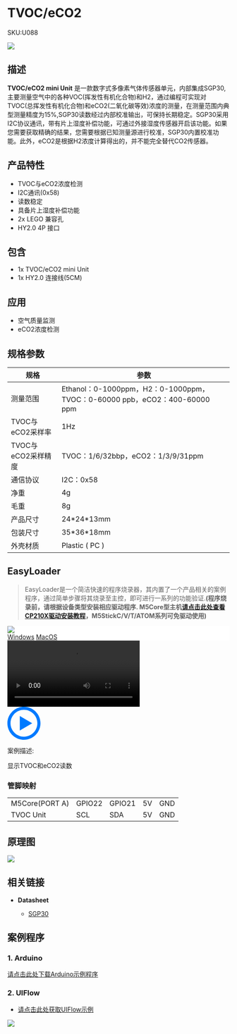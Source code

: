 # TVOC/eCO2

<el-tag effect="plain">SKU:U088</el-tag>

<div class="product_pic"><img src="assets/img/product_pics/unit/tvoc/tvoc.webp"></div>


## 描述

**TVOC/eCO2 mini Unit** 是一款数字式多像素气体传感器单元，内部集成SGP30,主要测量空气中的各种VOC(挥发性有机化合物)和H2，通过编程可实现对TVOC(总挥发性有机化合物)和eCO2(二氧化碳等效)浓度的测量，在测量范围内典型测量精度为15%,SGP30读数经过内部校准输出，可保持长期稳定。SGP30采用I2C协议通讯，带有片上湿度补偿功能，可通过外接湿度传感器开启该功能。如果您需要获取精确的结果，您需要根据已知测量源进行校准，SGP30内置校准功能。此外，eCO2是根据H2浓度计算得出的，并不能完全替代CO2传感器。

## 产品特性

- TVOC与eCO2浓度检测
- I2C通讯(0x58)
- 读数稳定
- 具备片上湿度补偿功能
- 2x LEGO 兼容孔
- HY2.0 4P 接口

## 包含

- 1x TVOC/eCO2 mini Unit
- 1x HY2.0 连接线(5CM)

## 应用

- 空气质量监测
- eCO2浓度检测

## 规格参数

<table class="table-1">
    <thead>
    <tr>
        <th>规格</th>
        <th>参数</th>
    </tr>
    </thead>
    <tbody>
        <tr>
            <td>测量范围</td>
            <td>Ethanol：0-1000ppm，H2：0-1000ppm，TVOC：0-60000 ppb，eCO2：400-60000 ppm</td>
        </tr>
        <tr>
            <td>TVOC与eCO2采样率</td>
            <td>1Hz</td>
        </tr>
        <tr>
            <td>TVOC与eCO2采样精度</td>
            <td>TVOC：1/6/32bbp，eCO2：1/3/9/31ppm</td>
        </tr>
        <tr>
            <td>通信协议</td>
            <td>I2C：0x58</td>
        </tr>
        <tr>
            <td>净重</td>
            <td>4g</td>
        </tr>
        <tr>
            <td>毛重</td>
            <td>8g</td>
        </tr>
        <tr>
            <td>产品尺寸</td>
            <td>24*24*13mm</td>
        </tr>
        <tr>
            <td>包装尺寸</td>
            <td>35*36*18mm</td>
        </tr>
        <tr>
            <td>外壳材质</td>
            <td>Plastic ( PC )</td>
        </tr>
     </tbody>
</table>

## EasyLoader

>EasyLoader是一个简洁快速的程序烧录器，其内置了一个产品相关的案例程序，通过简单步骤将其烧录至主控，即可进行一系列的功能验证.**(程序烧录前，请根据设备类型安装相应驱动程序. M5Core型主机[请点击此处查看CP210X驱动安装教程](zh_CN/arduino/arduino_development?id=安装串口驱动)，M5StickC/V/T/ATOM系列可免驱动使用)**

<div class="easyloader-box">
    <div style="background-color:white;">
        <div><img src="https://m5stack.oss-cn-shenzhen.aliyuncs.com/image/easyloader_intro.webp"></div>
        <div class="easyloader-btn">
            <a href="https://m5stack.oss-cn-shenzhen.aliyuncs.com/EasyLoader/Windows/UNIT/For%20M5Core/EasyLoader_TVOC_Unit.exe">Windows</a>
            <a href="https://m5stack.oss-cn-shenzhen.aliyuncs.com/EasyLoader/MacOS/UNIT/EasyLoader_TVOC_eCO2_UNIT_With_M5Core.dmg">MacOS</a>
            <!-- <a>Linux</a>
            <a>MacOS</a> -->
        </div>
    </div>
    <div>
        <video id="example_video" controls>
            <source src="https://m5stack.oss-cn-shenzhen.aliyuncs.com/video/Product_example_video/Unit/TVOC%20eCO2.mp4" type="video/mp4">
        </video>
        <div class="easyloader-mask">
        <a>
            <svg id="play-btn" t="1583228776634" class="icon" viewBox="0 0 1024 1024" version="1.1" xmlns="http://www.w3.org/2000/svg" p-id="4152" width="75" height="75"><path d="M512 0C229.216 0 0 229.216 0 512s229.216 512 512 512 512-229.216 512-512S794.784 0 512 0z m0 928C282.24 928 96 741.76 96 512S282.24 96 512 96s416 186.24 416 416-186.24 416-416 416zM384 288l384 224-384 224z" p-id="4153" fill="#007aff"></path></svg></a>
            <p>案例描述:</p>
            <p>显示TVOC和eCO2读数</p>
        </div>
    </div>
</div>

### 管脚映射

<table>
 <tr><td>M5Core(PORT A)</td><td>GPIO22</td><td>GPIO21</td><td>5V</td><td>GND</td></tr>
 <tr><td>TVOC Unit</td><td>SCL</td><td>SDA</td><td>5V</td><td>GND</td></tr>
</table>

## 原理图

<img src="assets/img/product_pics/unit/envII_sch.webp">


## 相关链接

- **Datasheet** 

   - [SGP30](https://m5stack.oss-cn-shenzhen.aliyuncs.com/resource/docs/datasheet/unit/Sensirion_Gas_Sensors_SGP30_Datasheet.pdf)

## 案例程序

### 1. Arduino

[请点击此处下载Arduino示例程序](https://github.com/m5stack/M5-ProductExampleCodes/tree/master/Unit/TVOC)

### 2. UIFlow

- [请点击此处获取UIFlow示例](https://github.com/m5stack/M5-ProductExampleCodes/tree/master/Unit/TVOC/UIFlow)

<img src="assets/img/product_pics/unit/tvoc/TVOC_eCO2_Example.webp">

<script>

   var purchase_link = 'https://m5stack.com/collections/m5-unit/products/tvoc-eco2-gas-unit-sgp30';

   anchor_search(purchase_link);
   scrollFunc();

</script>

